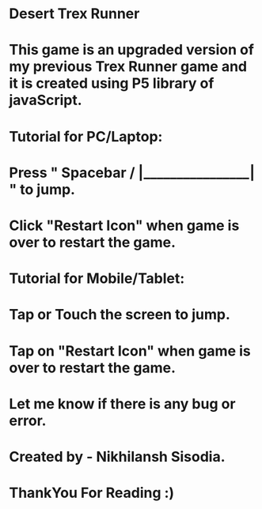 # Desert Trex Runner
# This game is an upgraded version of my previous Trex Runner game and it is created using P5 library of javaScript.
#
# Tutorial for PC/Laptop:
# Press " Spacebar / |________________| " to jump.
# Click "Restart Icon" when game is over to restart the game.
#
# Tutorial for Mobile/Tablet:
# Tap or Touch the screen to jump.
# Tap on "Restart Icon" when game is over to restart the game.
#   
# Let me know if there is any bug or error.
# Created by - Nikhilansh Sisodia.
# ThankYou For Reading :)
